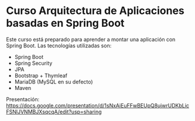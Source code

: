 # **Curso Arquitectura de Aplicaciones basadas en Spring Boot**
Este curso está preparado para aprender a montar una aplicación con Spring Boot. Las tecnologías utilizadas son:

- Spring Boot
- Spring Security
- JPA
- Bootstrap + Thymleaf
- MariaDB (MySQL en su defecto)
- Maven

Presentación:
https://docs.google.com/presentation/d/1sNxAiEuFFwBEUpQ8ujwrUDKbLicFSNlJVNMBJXsqcqA/edit?usp=sharing
